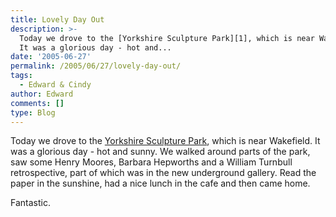 ```yaml
---
title: Lovely Day Out
description: >-
  Today we drove to the [Yorkshire Sculpture Park][1], which is near Wakefield.
  It was a glorious day - hot and...
date: '2005-06-27'
permalink: /2005/06/27/lovely-day-out/
tags:
  - Edward & Cindy
author: Edward
comments: []
type: Blog
---
```


Today we drove to the [Yorkshire Sculpture Park][1], which is near
Wakefield. It was a glorious day - hot and sunny. We walked around parts
of the park, saw some Henry Moores, Barbara Hepworths and a William
Turnbull retrospective, part of which was in the new underground
gallery. Read the paper in the sunshine, had a nice lunch in the cafe
and then came home.

Fantastic.



[1]: https://www.ysp.co.uk/view.asp?id=1
